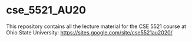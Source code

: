 # cse_5521_AU20

This repository contains all the lecture material for the CSE 5521 course at Ohio State University: https://sites.google.com/site/cse5521au2020/